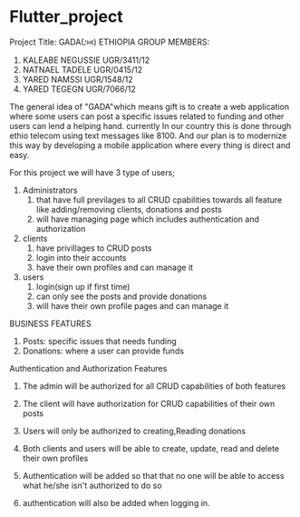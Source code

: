 # Flutter_project

Project Title: GADA(ጋዳ) ETHIOPIA
GROUP MEMBERS:
1. KALEABE NEGUSSIE UGR/3411/12
2. NATNAEL TADELE UGR/0415/12  
3. YARED NAMSSI UGR/1548/12 
4. YARED TEGEGN UGR/7066/12 

The general idea of "GADA"which means gift is to create a web application where some users can post a specific issues related to funding and other users can lend a helping hand. currently In our country this is done through ethio telecom using text messages like 8100. And our plan is to modernize this way by developing a mobile application where every thing is direct and easy.

For this project we will have 3 type of users;

1. Administrators
      1. that have full previlages to all CRUD cpabilities towards all feature like adding/removing clients, donations and posts
      2. will have managing page which includes authentication and authorization
2. clients
      1. have privillages to CRUD posts
      2. login into their accounts
      3. have their own profiles and can manage it
3. users
      1. login(sign up if first time)
      2. can only see the posts and provide donations
      3. will have their own profile pages and can manage it

BUSINESS FEATURES 
1. Posts: specific issues that needs funding
2. Donations: where a user can provide funds


Authentication and Authorization Features

1. The admin will be authorized for all CRUD capabilities of both features
2. The client will have authorization for CRUD capabilities of their own posts
3. Users will only be authorized to creating,Reading donations
4. Both clients and users will be able to create, update, read and delete their own profiles

5. Authentication will be added so that that no one will be able to access what he/she isn't authorized to do so
6. authentication will also be added when logging in.
